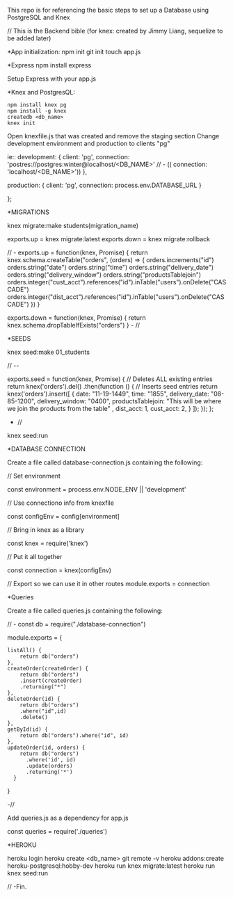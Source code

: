 This repo is for referencing the basic steps to set up a Database using PostgreSQL and Knex



// This is the Backend bible (for knex: created by Jimmy Liang, sequelize to be added later) 

*App initialization:
npm init
git init
touch app.js

*Express
    npm install express

Setup Express with your app.js

*Knex and PostgresQL:

    npm install knex pg
    npm install -g knex
    createdb <db_name>
    knex init

Open knexfile.js that was created and remove the staging section
Change development environment and production to clients "pg"

ie:: 
  development: {
    client: 'pg',
    connection: 'postres://postgres:winter@localhost/<DB_NAME>'
   // - (( connection: 'localhost/<DB_NAME>'))
  },

  production: {
    client: 'pg',
    connection: process.env.DATABASE_URL
  }

};

*MIGRATIONS

knex migrate:make students(migration_name)

exports.up = knex migrate:latest
exports.down = knex migrate:rollback

 // - exports.up = function(knex, Promise) {
    return knex.schema.createTable("orders", (orders) => {
      orders.increments("id")
      orders.string("date")
      orders.string("time")
      orders.string("delivery_date")
      orders.string("delivery_window")
      orders.string("productsTablejoin")
      orders.integer("cust_acct").references("id").inTable("users").onDelete("CASCADE")
      orders.integer("dist_acct").references("id").inTable("users").onDelete("CASCADE")
    }) 
  }
  
  exports.down = function(knex, Promise) {
    return knex.schema.dropTableIfExists("orders")
  } - //
  

  *SEEDS 

knex seed:make 01_students

// -- 
  
exports.seed = function(knex, Promise) {
  // Deletes ALL existing entries
  return knex('orders').del()
    .then(function () {
      // Inserts seed entries
      return knex('orders').insert([
        {
          date: "11-19-1449",
          time: "1855",
          delivery_date: "08-85-1200",
          delivery_window: "0400",
          productsTablejoin: "This will be where we join the products from the table" ,
          dist_acct: 1,
          cust_acct: 2,
        }
      ]);
    });
};

- // 

knex seed:run

*DATABASE CONNECTION

Create a file called database-connection.js containing the following:

// Set environment 

const environment = process.env.NODE_ENV || 'development'

// Use connectiono info from knexfile

const configEnv = config[environment]

// Bring in knex as a library 

const knex = require('knex')

// Put it all together

const connection = knex(configEnv)

// Export so we can use it in other routes
module.exports = connection

*Queries 

Create a file called queries.js containing the following: 

// - 
const db = require("./database-connection")

module.exports = {
    
    listAll() {
        return db("orders")
    },
    createOrder(createOrder) {
        return db("orders")
        .insert(createOrder)
        .returning("*")
    },
    deleteOrder(id) {
        return db("orders")
        .where("id",id)
        .delete()
    },
    getById(id) {
        return db("orders").where("id", id)
    },
    updateOrder(id, orders) {
        return db("orders")
          .where('id', id)
          .update(orders)
          .returning('*')
      }
}

 -// 
 
 Add queries.js as a dependency for app.js 

 const queries = require('./queries')

*HEROKU 

heroku login 
heroku create <db_name>
git remote -v
heroku addons:create heroku-postgresql:hobby-dev
heroku run knex migrate:latest
heroku run knex seed:run

// -Fin.